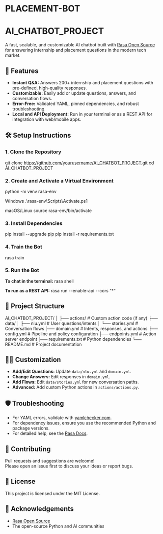 # PLACEMENT-BOT
# AI_CHATBOT_PROJECT

A fast, scalable, and customizable AI chatbot built with [Rasa Open Source](https://rasa.com/) for answering internship and placement questions in the modern tech market.

## 🚀 Features

- **Instant Q&A:** Answers 200+ internship and placement questions with pre-defined, high-quality responses.
- **Customizable:** Easily add or update questions, answers, and conversation flows.
- **Error-Free:** Validated YAML, pinned dependencies, and robust troubleshooting.
- **Local and API Deployment:** Run in your terminal or as a REST API for integration with web/mobile apps.

## 🛠️ Setup Instructions

### 1. Clone the Repository
git clone https://github.com/yourusername/AI_CHATBOT_PROJECT.git
cd AI_CHATBOT_PROJECT
### 2. Create and Activate a Virtual Environment
python -m venv rasa-env

Windows
.\rasa-env\Scripts\Activate.ps1

macOS/Linux
source rasa-env/bin/activate

### 3. Install Dependencies

pip install --upgrade pip
pip install -r requirements.txt

### 4. Train the Bot

rasa train

### 5. Run the Bot

**To chat in the terminal:**
rasa shell

**To run as a REST API:**
rasa run --enable-api --cors "*"

## 📁 Project Structure

AI_CHATBOT_PROJECT/
│
├── actions/ # Custom action code (if any)
├── data/
│ ├── nlu.yml # User questions/intents
│ └── stories.yml # Conversation flows
├── domain.yml # Intents, responses, and actions
├── config.yml # Pipeline and policy configuration
├── endpoints.yml # Action server endpoint
├── requirements.txt # Python dependencies
└── README.md # Project documentation

## 🧑‍💻 Customization

- **Add/Edit Questions:** Update `data/nlu.yml` and `domain.yml`.
- **Change Answers:** Edit responses in `domain.yml`.
- **Add Flows:** Edit `data/stories.yml` for new conversation paths.
- **Advanced:** Add custom Python actions in `actions/actions.py`.

## 🛡️ Troubleshooting

- For YAML errors, validate with [yamlchecker.com](https://yamlchecker.com/).
- For dependency issues, ensure you use the recommended Python and package versions.
- For detailed help, see the [Rasa Docs](https://rasa.com/docs/).

## 📢 Contributing

Pull requests and suggestions are welcome!  
Please open an issue first to discuss your ideas or report bugs.

## 📜 License

This project is licensed under the MIT License.

## 🙏 Acknowledgements

- [Rasa Open Source](https://rasa.com/)
- The open-source Python and AI communities

